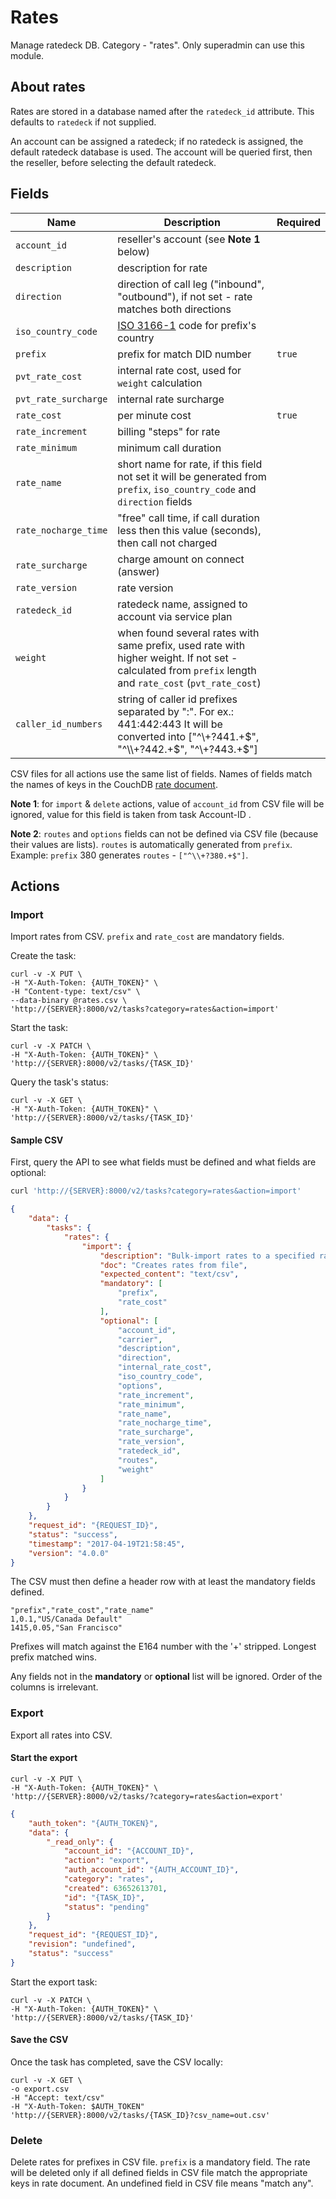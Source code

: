 # Rates

Manage ratedeck DB.
Category - "rates".
Only superadmin can use this module.

## About rates

Rates are stored in a database named after the `ratedeck_id` attribute. This defaults to `ratedeck` if not supplied.

An account can be assigned a ratedeck; if no ratedeck is assigned, the default ratedeck database is used. The account will be queried first, then the reseller, before selecting the default ratedeck.

## Fields

Name | Description | Required
---- | ----------- | --------
`account_id`|reseller's account (see **Note 1** below)|
`description`|description for rate|
`direction`|direction of call leg ("inbound", "outbound"), if not set - rate matches both directions|
`iso_country_code`|[ISO 3166-1](https://en.wikipedia.org/wiki/ISO_3166-1#Officially_assigned_code_elements) code for prefix's country|
`prefix`|prefix for match DID number| `true`
`pvt_rate_cost`|internal rate cost, used for `weight` calculation|
`pvt_rate_surcharge`|internal rate surcharge|
`rate_cost`|per minute cost| `true`
`rate_increment`|billing "steps" for rate|
`rate_minimum`|minimum call duration|
`rate_name`|short name for rate, if this field not set it will be generated from `prefix`, `iso_country_code` and `direction` fields|
`rate_nocharge_time`|"free" call time, if call duration less then this value (seconds), then call not charged|
`rate_surcharge`|charge amount on connect (answer)|
`rate_version`|rate version|
`ratedeck_id`| ratedeck name, assigned to account via service plan|
`weight`|when found several rates with same prefix, used rate with higher weight. If not set - calculated from `prefix` length and `rate_cost` (`pvt_rate_cost`)|
`caller_id_numbers`|string of caller id prefixes separated by ":". For ex.: 441:442:443 It will be converted into ["^\\+?441.+$", "^\\+?442.+$", "^\\+?443.+$"]|

CSV files for all actions use the same list of fields. Names of fields match the names of keys in the CouchDB [rate document](../../crossbar/doc/rates.md#schema).

**Note 1**: for `import` & `delete` actions, value of `account_id` from CSV file will be ignored, value for this field is taken from task Account-ID .

**Note 2**: `routes` and `options` fields can not be defined via CSV file (because their values are lists).
`routes` is automatically generated from `prefix`. Example: `prefix` 380 generates `routes` - `["^\\+?380.+$"]`.

## Actions

### Import

Import rates from CSV.
`prefix` and `rate_cost` are mandatory fields.

Create the task:
```shell
curl -v -X PUT \
-H "X-Auth-Token: {AUTH_TOKEN}" \
-H "Content-type: text/csv" \
--data-binary @rates.csv \
'http://{SERVER}:8000/v2/tasks?category=rates&action=import'
```

Start the task:
```shell
curl -v -X PATCH \
-H "X-Auth-Token: {AUTH_TOKEN}" \
'http://{SERVER}:8000/v2/tasks/{TASK_ID}'
```

Query the task's status:
```shell
curl -v -X GET \
-H "X-Auth-Token: {AUTH_TOKEN}" \
'http://{SERVER}:8000/v2/tasks/{TASK_ID}'
```

#### Sample CSV

First, query the API to see what fields must be defined and what fields are optional:

```bash
curl 'http://{SERVER}:8000/v2/tasks?category=rates&action=import'
```
```json
{
    "data": {
        "tasks": {
            "rates": {
                "import": {
                    "description": "Bulk-import rates to a specified ratedeck",
                    "doc": "Creates rates from file",
                    "expected_content": "text/csv",
                    "mandatory": [
                        "prefix",
                        "rate_cost"
                    ],
                    "optional": [
                        "account_id",
                        "carrier",
                        "description",
                        "direction",
                        "internal_rate_cost",
                        "iso_country_code",
                        "options",
                        "rate_increment",
                        "rate_minimum",
                        "rate_name",
                        "rate_nocharge_time",
                        "rate_surcharge",
                        "rate_version",
                        "ratedeck_id",
                        "routes",
                        "weight"
                    ]
                }
            }
        }
    },
    "request_id": "{REQUEST_ID}",
    "status": "success",
    "timestamp": "2017-04-19T21:58:45",
    "version": "4.0.0"
}
```

The CSV must then define a header row with at least the mandatory fields defined.

```csv
"prefix","rate_cost","rate_name"
1,0.1,"US/Canada Default"
1415,0.05,"San Francisco"
```

Prefixes will match against the E164 number with the '+' stripped. Longest prefix matched wins.

Any fields not in the **mandatory** or **optional** list will be ignored. Order of the columns is irrelevant.

### Export

Export all rates into CSV.

#### Start the export

```shell
curl -v -X PUT \
-H "X-Auth-Token: {AUTH_TOKEN}" \
'http://{SERVER}:8000/v2/tasks/?category=rates&action=export'
```

```json
{
    "auth_token": "{AUTH_TOKEN}",
    "data": {
        "_read_only": {
            "account_id": "{ACCOUNT_ID}",
            "action": "export",
            "auth_account_id": "{AUTH_ACCOUNT_ID}",
            "category": "rates",
            "created": 63652613701,
            "id": "{TASK_ID}",
            "status": "pending"
        }
    },
    "request_id": "{REQUEST_ID}",
    "revision": "undefined",
    "status": "success"
}
```

Start the export task:
```shell
curl -v -X PATCH \
-H "X-Auth-Token: {AUTH_TOKEN}" \
'http://{SERVER}:8000/v2/tasks/{TASK_ID}'
```

#### Save the CSV

Once the task has completed, save the CSV locally:

```shell
curl -v -X GET \
-o export.csv
-H "Accept: text/csv"
-H "X-Auth-Token: $AUTH_TOKEN"
'http://{SERVER}:8000/v2/tasks/{TASK_ID}?csv_name=out.csv'
```

### Delete

Delete rates for prefixes in CSV file.
`prefix` is a mandatory field.
The rate will be deleted only if all defined fields in CSV file match the appropriate keys in rate document. An undefined field in CSV file means "match any".
